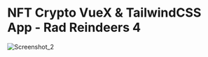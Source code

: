 # NFT Crypto VueX & TailwindCSS App - Rad Reindeers 4


![Screenshot_2](https://user-images.githubusercontent.com/40970351/149689058-1ca9df57-c9c0-452c-b87b-ef1e546799a8.png)
